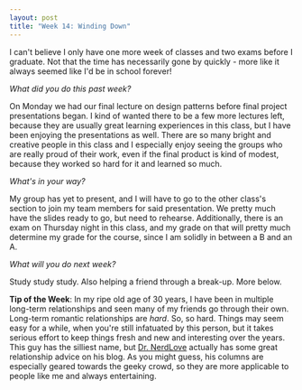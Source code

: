 ```yaml
---
layout: post
title: "Week 14: Winding Down"
---
```


I can't believe I only have one more week of classes and two exams before I graduate. Not that the time has necessarily gone by quickly - more like it always seemed like I'd be in school forever!

*What did you do this past week?*

On Monday we had our final lecture on design patterns before final project presentations began. I kind of wanted there to be a few more lectures left, because they are usually great learning experiences in this class, but I have been enjoying the presentations as well. There are so many bright and creative people in this class and I especially enjoy seeing the groups who are really proud of their work, even if the final product is kind of modest, because they worked so hard for it and learned so much.

*What's in your way?*

My group has yet to present, and I will have to go to the other class's section to join my team members for said presentation. We pretty much have the slides ready to go, but need to rehearse. Additionally, there is an exam on Thursday night in this class, and my grade on that will pretty much determine my grade for the course, since I am solidly in between a B and an A.

*What will you do next week?*

Study study study. Also helping a friend through a break-up. More below.

**Tip of the Week**: In my ripe old age of 30 years, I have been in multiple long-term relationships and seen many of my friends go through their own. Long-term romantic relationships are *hard*. So, so hard. Things may seem easy for a while, when you're still infatuated by this person, but it takes serious effort to keep things fresh and new and interesting over the years. This guy has the silliest name, but [Dr. NerdLove](http://www.doctornerdlove.com) actually has some great relationship advice on his blog. As you might guess, his columns are especially geared towards the geeky crowd, so they are more applicable to people like me and always entertaining.